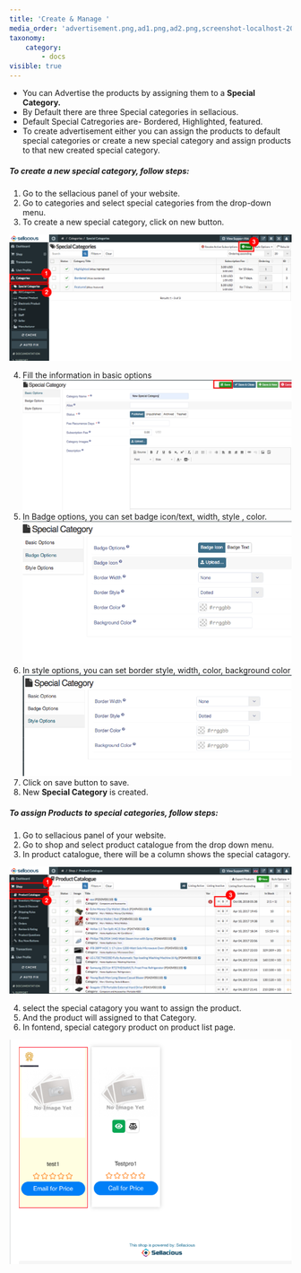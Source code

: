 ```yaml
---
title: 'Create & Manage '
media_order: 'advertisement.png,ad1.png,ad2.png,screenshot-localhost-2020.06.05-11_23_41.png,screenshot-localhost-2020.06.05-11_24_23.png,Screen Shot 2020-06-05 at 11.24.37 AM.png,Screen Shot 2020-06-05 at 11.43.47 AM.png'
taxonomy:
    category:
        - docs
visible: true
---
```


* You can Advertise the products by assigning them to a **Special Category.**
* By Default there are three Special categories in sellacious.
* Default Special Catregories are- Bordered, Highlighted, featured.
* To create advertisement either you can assign the products to default special categories or create a new special
  category and assign products to that new created special category.
  
##### **To create a new special category, follow steps:**

1. Go to the sellacious panel of your website.
2. Go to categories and select special categories from the drop-down menu.
3. To create a new special category, click on new button.

![](advertisement.png)

4. Fill the information in basic options ![](screenshot-localhost-2020.06.05-11_23_41.png)
5. In Badge options, you can set badge icon/text, width, style , color.![](screenshot-localhost-2020.06.05-11_24_23.png)
6. In style options, you can set border style, width, color, background color  ![](Screen%20Shot%202020-06-05%20at%2011.24.37%20AM.png)
7. Click on save button to save.
8. New **Special Category** is created.


##### **To assign Products to special categories, follow steps:**

1. Go to sellacious panel of your website.
2. Go to shop and select product catalogue from the drop down menu.
3. In product catalogue, there will be a column shows the special catagory.

![](ad2.png)

4. select the special catagory you want to assign the product.
5. And the product will assigned to that Category.
6. In fontend, special category product on product list page.

![](Screen%20Shot%202020-06-05%20at%2011.43.47%20AM.png)

